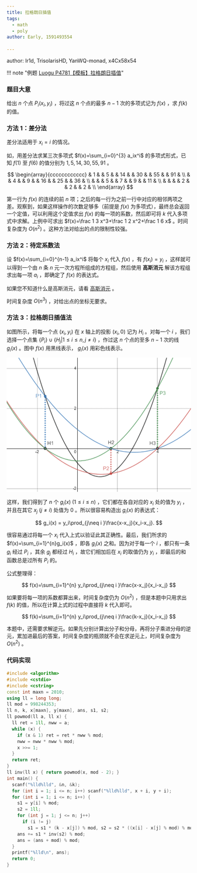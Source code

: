 ```yaml
---
title: 拉格朗日插值
tags:
  - math
  - poly
author: Early, 1591493554

---
```


author: Ir1d, TrisolarisHD, YanWQ-monad, x4Cx58x54

!!! note "例题 [Luogu P4781【模板】拉格朗日插值](https://www.luogu.com.cn/problem/P4781)"

### 题目大意

给出 $n$ 个点 $P_i(x_i,y_i)$ ，将过这 $n$ 个点的最多 $n-1$ 次的多项式记为 $f(x)$ ，求 $f(k)$ 的值。

### 方法 1：差分法

差分法适用于 $x_i=i$ 的情况。

如，用差分法求某三次多项式 $f(x)=\sum_{i=0}^{3} a_ix^i$ 的多项式形式，已知 $f(1)$ 至 $f(6)$ 的值分别为 $1, 5, 14, 30, 55, 91$ 。

$$
\begin{array}{cccccccccccc}
&  1 &    &  5 &    & 14 &    & 30 &    & 55 &    & 91 & \\
&    &  4 &    &  9 &    & 16 &    & 25  &    & 36 & \\
&    &    &  5 &    &  7 &    &  9 &    &  11 & \\
&    &    &    &  2 &    &  2 &    &  2 & \\
\end{array}
$$

第一行为 $f(x)$ 的连续的前 $n$ 项；之后的每一行为之前一行中对应的相邻两项之差。观察到，如果这样操作的次数足够多（前提是 $f(x)$ 为多项式），最终总会返回一个定值，可以利用这个定值求出 $f(x)$ 的每一项的系数，然后即可将 $k$ 代入多项式中求解。上例中可求出 $f(x)=\frac 1 3 x^3+\frac 1 2 x^2+\frac 1 6 x$ 。时间复杂度为 $O(n^2)$ 。这种方法对给出的点的限制性较强。

### 方法 2：待定系数法

设 $f(x)=\sum_{i=0}^{n-1} a_ix^i$ 将每个 $x_i$ 代入 $f(x)$ ，有 $f(x_i)=y_i$ ，这样就可以得到一个由 $n$ 条 $n$ 元一次方程所组成的方程组，然后使用 **高斯消元** 解该方程组求出每一项 $a_i$ ，即确定了 $f(x)$ 的表达式。

如果您不知道什么是高斯消元，请看 [高斯消元](../gauss.md) 。

时间复杂度 $O(n^3)$ ，对给出点的坐标无要求。

### 方法 3：拉格朗日插值法

如图所示，将每一个点 $(x_i, y_i)$ 在 $x$ 轴上的投影 $(x_i, 0)$ 记为 $H_i$ 。对每一个 $i$ ，我们选择一个点集 $\lbrace P_i\rbrace \cup \lbrace H_j \vert 1 \le i\le n, j \neq i\rbrace$ ，作过这 $n$ 个点的至多 $n-1$ 次的线 $g_i(x)$ 。图中 $f(x)$ 用黑线表示， $g_i(x)$ 用彩色线表示。

![example](./images/lagrange-interpolation.png)

这样，我们得到了 $n$ 个 $g_i(x)\;(1 \le i \le n)$ ，它们都在各自对应的 $x_i$ 处的值为 $y_i$ ，并且在其它 $x_j\ (j \neq i)$ 处值为 $0$ 。所以很容易构造出 $g_i(x)$ 的表达式：

$$
g_i(x) = y_i\prod_{j\neq i }\frac{x-x_j}{x_i-x_j}.
$$

很容易通过将每一个 $x_i$ 代入上式以验证此其正确性。最后，我们所求的 $f(x)=\sum_{i=1}^{n}g_i(x)$ ，即各 $g_i(x)$ 之和。因为对于每一个 $i$ ，都只有一条 $g_i$ 经过 $P_i$ ，其余 $g_j$ 都经过 $H_i$ ，故它们相加后在 $x_i$ 的取值仍为 $y_i$ ，即最后的和函数总是过所有 $P_i$ 的。

公式整理得：

$$
f(x)=\sum_{i=1}^{n} y_i\prod_{j\neq i }\frac{x-x_j}{x_i-x_j}
$$

如果要将每一项的系数都算出来，时间复杂度仍为 $O(n^2)$ ，但是本题中只用求出 $f(k)$ 的值，所以在计算上式的过程中直接将 $k$ 代入即可。

$$
f(k)=\sum_{i=1}^{n} y_i\prod_{j\neq i }\frac{k-x_j}{x_i-x_j}
$$

本题中，还需要求解逆元。如果先分别计算出分子和分母，再将分子乘进分母的逆元，累加进最后的答案，时间复杂度的瓶颈就不会在求逆元上，时间复杂度为 $O(n^2)$ 。

### 代码实现

```cpp
#include <algorithm>
#include <cstdio>
#include <cstring>
const int maxn = 2010;
using ll = long long;
ll mod = 998244353;
ll n, k, x[maxn], y[maxn], ans, s1, s2;
ll powmod(ll a, ll x) {
  ll ret = 1ll, nww = a;
  while (x) {
    if (x & 1) ret = ret * nww % mod;
    nww = nww * nww % mod;
    x >>= 1;
  }
  return ret;
}
ll inv(ll x) { return powmod(x, mod - 2); }
int main() {
  scanf("%lld%lld", &n, &k);
  for (int i = 1; i <= n; i++) scanf("%lld%lld", x + i, y + i);
  for (int i = 1; i <= n; i++) {
    s1 = y[i] % mod;
    s2 = 1ll;
    for (int j = 1; j <= n; j++)
      if (i != j)
        s1 = s1 * (k - x[j]) % mod, s2 = s2 * ((x[i] - x[j] % mod) % mod) % mod;
    ans += s1 * inv(s2) % mod;
    ans = (ans + mod) % mod;
  }
  printf("%lld\n", ans);
  return 0;
}
```
